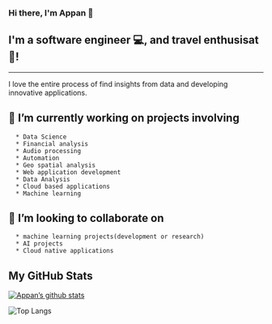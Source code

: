### Hi there, I'm Appan 👋

## I'm a software engineer 💻, and travel enthusisat 📸!
---

I love the entire process of find insights from data and developing innovative applications.

## 🔭 I’m currently working on projects involving

      * Data Science
      * Financial analysis
      * Audio processing
      * Automation
      * Geo spatial analysis
      * Web application development
      * Data Analysis
      * Cloud based applications
      * Machine learning
      
## 👯 I’m looking to collaborate on

      * machine learning projects(development or research)
      * AI projects
      * Cloud native applications    

## My GitHub Stats
  
[![Appan’s github stats](https://github-readme-stats.vercel.app/api?username=blockchainamm)](https://github.com/blockchainamm)

![Top Langs](https://github-readme-stats.vercel.app/api/top-langs/?username=blockchainamm&hide=html,css,jupyter%20notebook&theme=tokyonight)

